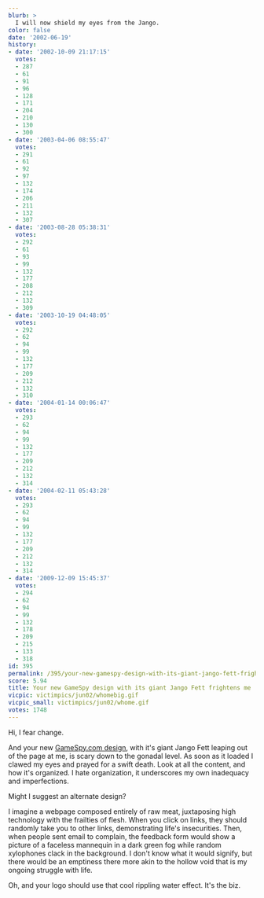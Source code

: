 ```yaml
---
blurb: >
  I will now shield my eyes from the Jango.
color: false
date: '2002-06-19'
history:
- date: '2002-10-09 21:17:15'
  votes:
  - 287
  - 61
  - 91
  - 96
  - 128
  - 171
  - 204
  - 210
  - 130
  - 300
- date: '2003-04-06 08:55:47'
  votes:
  - 291
  - 61
  - 92
  - 97
  - 132
  - 174
  - 206
  - 211
  - 132
  - 307
- date: '2003-08-28 05:38:31'
  votes:
  - 292
  - 61
  - 93
  - 99
  - 132
  - 177
  - 208
  - 212
  - 132
  - 309
- date: '2003-10-19 04:48:05'
  votes:
  - 292
  - 62
  - 94
  - 99
  - 132
  - 177
  - 209
  - 212
  - 132
  - 310
- date: '2004-01-14 00:06:47'
  votes:
  - 293
  - 62
  - 94
  - 99
  - 132
  - 177
  - 209
  - 212
  - 132
  - 314
- date: '2004-02-11 05:43:28'
  votes:
  - 293
  - 62
  - 94
  - 99
  - 132
  - 177
  - 209
  - 212
  - 132
  - 314
- date: '2009-12-09 15:45:37'
  votes:
  - 294
  - 62
  - 94
  - 99
  - 132
  - 178
  - 209
  - 215
  - 133
  - 318
id: 395
permalink: /395/your-new-gamespy-design-with-its-giant-jango-fett-frightens-me/
score: 5.94
title: Your new GameSpy design with its giant Jango Fett frightens me
vicpic: victimpics/jun02/whomebig.gif
vicpic_small: victimpics/jun02/whome.gif
votes: 1748
---
```


Hi, I fear change.

And your new [GameSpy.com
design](http://web.archive.org/web/20020619000000/http://www.gamespy.com/),
with it's giant Jango Fett leaping out of the page at me, is scary down
to the gonadal level. As soon as it loaded I clawed my eyes and prayed
for a swift death. Look at all the content, and how it's organized. I
hate organization, it underscores my own inadequacy and imperfections.

Might I suggest an alternate design?

I imagine a webpage composed entirely of raw meat, juxtaposing high
technology with the frailties of flesh. When you click on links, they
should randomly take you to other links, demonstrating life's
insecurities. Then, when people sent email to complain, the feedback
form would show a picture of a faceless mannequin in a dark green fog
while random xylophones clack in the background. I don't know what it
would signify, but there would be an emptiness there more akin to the
hollow void that is my ongoing struggle with life.

Oh, and your logo should use that cool rippling water effect. It's the
biz.